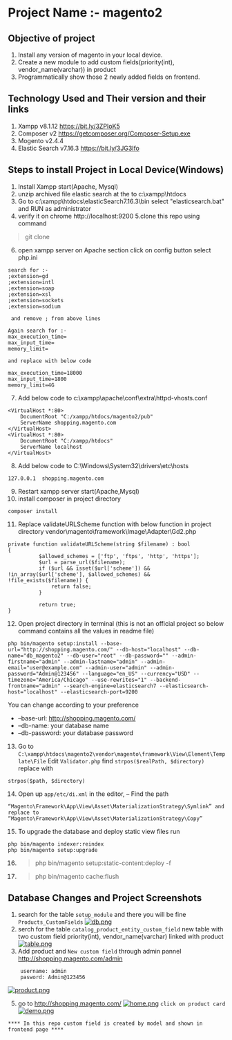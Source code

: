 # Project Name :- magento2
## Objective of project 
1. Install any version of magento in your local device.
2. Create a new module to add custom fields(priority(int), vendor_name(varchar)) in product
3. Programmatically show those 2 newly added fields on frontend.

## Technology Used and Their version and their links
1. Xampp  v8.1.12 https://bit.ly/3ZPIoK5
2. Composer v2 https://getcomposer.org/Composer-Setup.exe
3. Mogento  v2.4.4 
4. Elastic Search v7.16.3 https://bit.ly/3JG3Ifo

## Steps to install Project in Local Device(Windows)
1. Install Xampp start(Apache, Mysql)
2. unzip archived file elastic search at the  to c:\\xampp\htdocs
3. Go to c:\\xampp\htdocs\elasticSearch7.16.3\bin select "elasticsearch.bat"  and RUN as administrator
4. verify it on chrome http://localhost:9200
5.clone this repo using command 
> git clone 
6. open xampp server on Apache section click on config button select php.ini
```
search for :- 
;extension=gd
;extension=intl
;extension=soap
;extension=xsl
;extension=sockets
;extension=sodium

 and remove ; from above lines 
 ```
 ```
Again search for :- 
max_execution_time=
max_input_time=
memory_limit=

and replace with below code

max_execution_time=18000
max_input_time=1800
memory_limit=4G
```
7. Add below code to  c:\\xampp\apache\conf\extra\httpd-vhosts.conf 
```
<VirtualHost *:80>
    DocumentRoot "C:/xampp/htdocs/magento2/pub"
    ServerName shopping.magento.com
</VirtualHost>
<VirtualHost *:80>
    DocumentRoot "C:/xampp/htdocs"
    ServerName localhost
</VirtualHost>
```
8. Add below code to C:\\Windows\System32\drivers\etc\hosts 
``` 
127.0.0.1  shopping.magento.com 
```
9. Restart xampp server start(Apache,Mysql)
10. install composer in project directory
```
composer install
```
11. Replace  validateURLScheme function with below function in project directory vendor\magento\framework\Image\Adapter\Gd2.php 
```
private function validateURLScheme(string $filename) : bool
{
          $allowed_schemes = ['ftp', 'ftps', 'http', 'https'];
          $url = parse_url($filename);
          if ($url && isset($url['scheme']) && !in_array($url['scheme'], $allowed_schemes) && !file_exists($filename)) {
              return false;
          }

          return true;   
}
```
12. Open project directory in terminal (this is not an official project so below command contains all the values in readme file)
```
php bin/magento setup:install --base-url="http://shopping.magento.com/" --db-host="localhost" --db-name="db_magento2" --db-user="root" --db-password="" --admin-firstname="admin" --admin-lastname="admin" --admin-email="user@example.com" --admin-user="admin" --admin-password="Admin@123456" --language="en_US" --currency="USD" --timezone="America/Chicago" --use-rewrites="1" --backend-frontname="admin" --search-engine=elasticsearch7 --elasticsearch-host="localhost" --elasticsearch-port=9200
```
You can change according to your preference

* –base-url: http://shopping.magento.com/
* –db-name: your database name 
* –db-password: your database password 

13. Go to ```C:\xampp\htdocs\magento2\vendor\magento\framework\View\Element\Template\File``` Edit ```Validator.php``` find ```strpos($realPath, $directory)``` replace with
```
strpos($path, $directory)
```
14. Open up ```app/etc/di.xml``` in the editor,
– Find the path 
```
“Magento\Framework\App\View\Asset\MaterializationStrategy\Symlink” and replace to “Magento\Framework\App\View\Asset\MaterializationStrategy\Copy”
```
15.  To upgrade the database and deploy static view files run
```
php bin/magento indexer:reindex
php bin/magento setup:upgrade
```
16. >php bin/magento setup:static-content:deploy -f
17. >php bin/magento cache:flush
## Database Changes and Project Screenshots
1. search for the table ```setup_module``` and there you will be fine ```Products_CustomFields```
[![db.png](https://i.postimg.cc/BnJJPrZk/db.png)](https://postimg.cc/WhYBQfkw)
2. serch for the table ```catalog_product_entity_custom_field``` new table with two custom field priority(int), vendor_name(varchar) linked with product
[![table.png](https://i.postimg.cc/vBVJNhH5/table.png)](https://postimg.cc/S2m1XW9K)
3. Add product and ```New custom field``` through admin pannel http://shopping.magento.com/admin
``` 
    username: admin
    pasword: Admin@123456
```
[![product.png](https://i.postimg.cc/T3n3GTDh/product.png)](https://postimg.cc/yDYHy4nz)

5. go to http://shopping.magento.com/ 
[![home.png](https://i.postimg.cc/7ZzSbT6m/home.png)](https://postimg.cc/5XxXRy8C)
```click on product card ```
[![demo.png](https://i.postimg.cc/x8yVh17S/demo.png)](https://postimg.cc/1VtdNssW)

```
**** In this repo custom field is created by model and shown in frontend page ****
```
